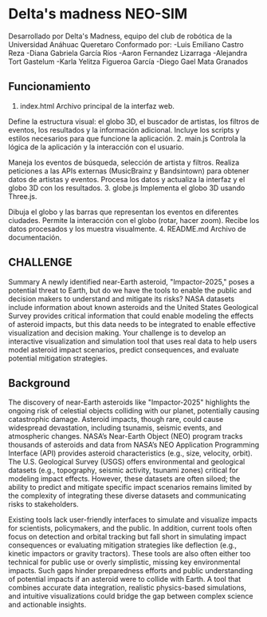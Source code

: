 # Delta's madness NEO-SIM #

Desarrollado por Delta's Madness, equipo del club de robótica de la Universidad Anáhuac Queretaro
Conformado por: 
-Luis Emiliano Castro Reza
-Diana Gabriela García Ríos
-Aaron Fernandez Lizarraga
-Alejandra Tort Gastelum
-Karla Yelitza Figueroa García
-Diego Gael Mata Granados

## Funcionamiento ##
1. index.html
Archivo principal de la interfaz web.

Define la estructura visual: el globo 3D, el buscador de artistas, los filtros de eventos, los resultados y la información adicional.
Incluye los scripts y estilos necesarios para que funcione la aplicación.
2. main.js
Controla la lógica de la aplicación y la interacción con el usuario.

Maneja los eventos de búsqueda, selección de artista y filtros.
Realiza peticiones a las APIs externas (MusicBrainz y Bandsintown) para obtener datos de artistas y eventos.
Procesa los datos y actualiza la interfaz y el globo 3D con los resultados.
3. globe.js
Implementa el globo 3D usando Three.js.

Dibuja el globo y las barras que representan los eventos en diferentes ciudades.
Permite la interacción con el globo (rotar, hacer zoom).
Recibe los datos procesados y los muestra visualmente.
4. README.md
Archivo de documentación.



## CHALLENGE ##
Summary
A newly identified near-Earth asteroid, "Impactor-2025," poses a potential threat to Earth, but do we have the tools to enable the public and decision makers to understand and mitigate its risks? NASA datasets include information about known asteroids and the United States Geological Survey provides critical information that could enable modeling the effects of asteroid impacts, but this data needs to be integrated to enable effective visualization and decision making. Your challenge is to develop an interactive visualization and simulation tool that uses real data to help users model asteroid impact scenarios, predict consequences, and evaluate potential mitigation strategies.

## Background ##
The discovery of near-Earth asteroids like "Impactor-2025" highlights the ongoing risk of celestial objects colliding with our planet, potentially causing catastrophic damage. Asteroid impacts, though rare, could cause widespread devastation, including tsunamis, seismic events, and atmospheric changes. NASA’s Near-Earth Object (NEO) program tracks thousands of asteroids and data from NASA’s NEO Application Programming Interface (API) provides asteroid characteristics (e.g., size, velocity, orbit). The U.S. Geological Survey (USGS) offers environmental and geological datasets (e.g., topography, seismic activity, tsunami zones) critical for modeling impact effects. However, these datasets are often siloed; the ability to predict and mitigate specific impact scenarios remains limited by the complexity of integrating these diverse datasets and communicating risks to stakeholders.

Existing tools lack user-friendly interfaces to simulate and visualize impacts for scientists, policymakers, and the public. In addition, current tools often focus on detection and orbital tracking but fall short in simulating impact consequences or evaluating mitigation strategies like deflection (e.g., kinetic impactors or gravity tractors). These tools are also often either too technical for public use or overly simplistic, missing key environmental impacts. Such gaps hinder preparedness efforts and public understanding of potential impacts if an asteroid were to collide with Earth. A tool that combines accurate data integration, realistic physics-based simulations, and intuitive visualizations could bridge the gap between complex science and actionable insights.
